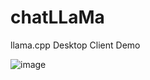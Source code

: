 # chatLLaMa
llama.cpp Desktop Client Demo 

![image](https://user-images.githubusercontent.com/81917660/227718580-3c55a4b0-117d-4661-a4ea-1ac5a87244d6.png)
